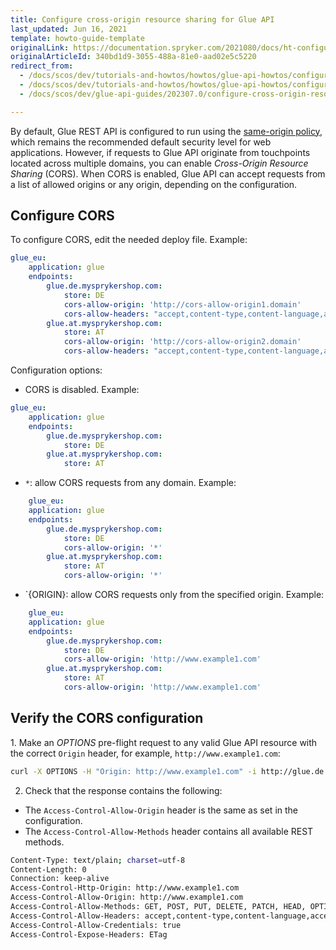```yaml
---
title: Configure cross-origin resource sharing for Glue API
last_updated: Jun 16, 2021
template: howto-guide-template
originalLink: https://documentation.spryker.com/2021080/docs/ht-configuring-glue-for-cross-origin-requests-201903
originalArticleId: 340bd1d9-3055-488a-81e0-aad02e5c5220
redirect_from:
  - /docs/scos/dev/tutorials-and-howtos/howtos/glue-api-howtos/configuring-glue-for-cross-origin-requests.html
  - /docs/scos/dev/tutorials-and-howtos/howtos/glue-api-howtos/configure-cross-origin-resource-sharing-for-glue-api.html
  - /docs/scos/dev/glue-api-guides/202307.0/configure-cross-origin-resource-sharing-for-glue-api.html

---
```


By default, Glue REST API is configured to run using the [same-origin policy](https://en.wikipedia.org/wiki/Same-origin_policy), which remains the recommended default security level for web applications. However, if requests to Glue API originate from touchpoints located across multiple domains, you can enable *Cross-Origin Resource Sharing* (CORS). When CORS is enabled, Glue API can accept requests from a list of allowed origins or any origin, depending on the configuration.


## Configure CORS

To configure CORS, edit the needed deploy file. Example:

```yml
glue_eu:
    application: glue
    endpoints:
        glue.de.mysprykershop.com:
            store: DE
            cors-allow-origin: 'http://cors-allow-origin1.domain'
            cors-allow-headers: "accept,content-type,content-language,accept-language,authorization,User-Agent,newrelic,traceparent,tracestate"
        glue.at.mysprykershop.com:
            store: AT
            cors-allow-origin: 'http://cors-allow-origin2.domain'
            cors-allow-headers: "accept,content-type,content-language,accept-language,authorization,If-Match,Cache-Control,If-Modified-Since,User-Agent,newrelic,traceparent,tracestate,X-Device-Id"
```

 Configuration options:

* CORS is disabled. Example:

```yml
glue_eu:
    application: glue
    endpoints:
        glue.de.mysprykershop.com:
            store: DE
        glue.at.mysprykershop.com:
            store: AT
```

*  `*`: allow CORS requests from any domain. Example:

```yml
    glue_eu:
    application: glue
    endpoints:
        glue.de.mysprykershop.com:
            store: DE
            cors-allow-origin: '*'
        glue.at.mysprykershop.com:
            store: AT
            cors-allow-origin: '*'
```

* `{ORIGIN}: allow CORS requests only from the specified origin. Example:

```yml
    glue_eu:
    application: glue
    endpoints:
        glue.de.mysprykershop.com:
            store: DE
            cors-allow-origin: 'http://www.example1.com'
        glue.at.mysprykershop.com:
            store: AT
            cors-allow-origin: 'http://www.example1.com'
```

## Verify the CORS configuration

1. Make an _OPTIONS_ pre-flight request to any valid Glue API resource with the correct `Origin` header, for example, `http://www.example1.com`:

```bash
curl -X OPTIONS -H "Origin: http://www.example1.com" -i http://glue.de.mysprykershop.com
```

2. Check that the response contains the following:

* The `Access-Control-Allow-Origin` header is the same as set in the configuration.
* The `Access-Control-Allow-Methods` header contains all available REST methods.

```bash
Content-Type: text/plain; charset=utf-8
Content-Length: 0
Connection: keep-alive
Access-Control-Http-Origin: http://www.example1.com
Access-Control-Allow-Origin: http://www.example1.com
Access-Control-Allow-Methods: GET, POST, PUT, DELETE, PATCH, HEAD, OPTIONS
Access-Control-Allow-Headers: accept,content-type,content-language,accept-language,authorization,X-Anonymous-Customer-Unique-Id,Merchant-Reference,If-Match,Cache-Control,If-Modified-Since,User-Agent,newrelic,traceparent,tracestate
Access-Control-Allow-Credentials: true
Access-Control-Expose-Headers: ETag
```
